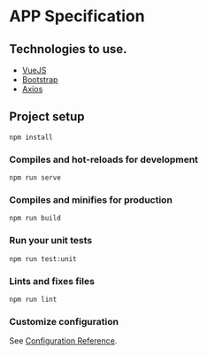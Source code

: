 # APP Specification

## Technologies to use.

- [VueJS](https://vuejs.org)
- [Bootstrap](https://getbootstrap.com)
- [Axios](https://github.com/axios/axios)

## Project setup
```
npm install
```

### Compiles and hot-reloads for development
```
npm run serve
```

### Compiles and minifies for production
```
npm run build
```

### Run your unit tests
```
npm run test:unit
```

### Lints and fixes files
```
npm run lint
```

### Customize configuration
See [Configuration Reference](https://cli.vuejs.org/config/).
